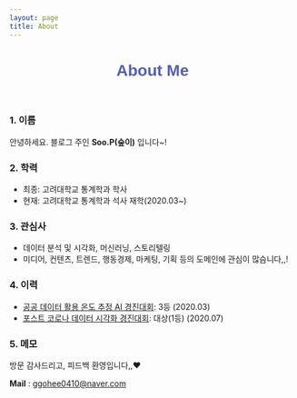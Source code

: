 ```yaml
---
layout: page
title: About
---
```


<html> <center><h1 style="color: rgb(83,93,187); font-weight: bold; font-family: 'Acme', sans-serif;">About Me</h1></center> <br></html>

### 1. 이름  

안녕하세요. 블로그 주인 **Soo.P(숲이)** 입니다~!

### 2. 학력  

- 최종: 고려대학교 통계학과 학사
- 현재: 고려대학교 통계학과 석사 재학(2020.03~)

### 3. 관심사  

- 데이터 분석 및 시각화, 머신러닝, 스토리텔링   
- 미디어, 컨텐츠, 트렌드, 행동경제, 마케팅, 기획 등의 도메인에 관심이 많슴니다,,!

### 4.  이력

- [공공 데이터 활용 온도 추정 AI 경진대회](https://dacon.io/competitions/official/235584/overview/): 3등 (2020.03)
- [포스트 코로나 데이터 시각화 경진대회](https://dacon.io/competitions/official/235618/overview/): 대상(1등) (2020.07)

### 5.  메모

방문 감사드리고, 피드백 환영입니다,,♥

**Mail** : ggohee0410@naver.com  

<br>
